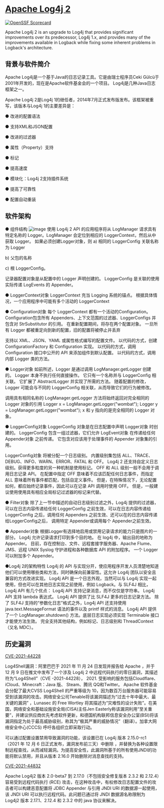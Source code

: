 <!---
 Licensed to the Apache Software Foundation (ASF) under one or more
 contributor license agreements.  See the NOTICE file distributed with
 this work for additional information regarding copyright ownership.
 The ASF licenses this file to You under the Apache License, Version 2.0
 (the "License"); you may not use this file except in compliance with
 the License.  You may obtain a copy of the License at

      http://www.apache.org/licenses/LICENSE-2.0

 Unless required by applicable law or agreed to in writing, software
 distributed under the License is distributed on an "AS IS" BASIS,
 WITHOUT WARRANTIES OR CONDITIONS OF ANY KIND, either express or implied.
 See the License for the specific language governing permissions and
 limitations under the License.
-->

# [Apache Log4j 2](https://logging.apache.org/log4j/2.x/)
[![OpenSSF Scorecard](https://api.securityscorecards.dev/projects/github.com/{owner}/{repo}/badge)](https://api.securityscorecards.dev/projects/github.com/{owner}/{repo})

Apache Log4j 2 is an upgrade to Log4j that provides significant improvements over its predecessor, Log4j 1.x,
and provides many of the improvements available in Logback while fixing some inherent problems in Logback's architecture.

## 背景与软件简介
Apache Log4j是一个基于Java的日志记录工具。它是由瑞士程序员Ceki Gülcü于2001年开发的，现在是Apache软件基金会的一个项目。 Log4j是几种Java日志框架之一。

Apache Log4j 2是Log4j 1的继任者，2014年7月正式发布版发布。该框架被重写，该版本与Log4j 1的主要差异是：

● 改进的配置语法

● 支持XML和JSON配置

● 改进的过滤器

● 属性（Property）支持

● 标记

● 提高速度

● 模块化：Log4j 2支持插件系统

● 提高了可靠性

● 配置自动重装

## 软件架构
● 组件结构
![image](https://user-images.githubusercontent.com/65814333/215372906-fb47738c-5de6-403b-9725-fc9daca7b68b.png)
使用 Log4j 2 API 的应用程序将从 LogManager 请求具有特定名称的 Logger。LogManager 会定位到相应的 LoggerContext，然后从中获取 Logger。 如果必须创建Logger对象，则
a) 相同的 LoggerConfig 关联名称为 Logger

b) 父包的名称

c) 根 LoggerConfig。 

记录器配置对象是从配置中的 Logger 声明创建的。 LoggerConfig 是关联的使用实际传递 LogEvents 的 Appender。

● LoggerContext对象
LoggerContext 充当 Logging 系统的锚点。 根据具体情况，一个应用程序中可能有多个活动的 LoggerContext

● Configuration对象
每个 LoggerContext 都有一个活动的Configuration。 Configuration包含所有 Appenders、上下文范围的过滤器、LoggerConfigs 并包含对 StrSubstitutor 的引用。 在重新配置期间，将存在两个配置对象。 一旦所有 Logger 都被重定向到新的配置，旧的配置将被停止并丢弃

支持以 XML、JSON、YAML 或属性格式编写的配置文件。
以代码的方式，创建 ConfigurationFactory 和 Configuration 实现。
以代码的方式，调用 Configuration 接口中公开的 API 来添加组件到默认配置。
以代码的方式，调用内部 Logger 类的方法。

● Logger对象
如前所述，Logger 是通过调用 LogManager.getLogger 创建的。 Logger 本身不执行任何直接操作。 它只有一个名称并与 LoggerConfig 相关联。 它扩展了 AbstractLogger 并实现了所需的方法。 随着配置的修改，Logger 可能会与不同的 LoggerConfig 相关联，从而导致它们的行为被修改。

调用具有相同名称的 LogManager.getLogger 方法将始终返回对完全相同的 Logger 对象的引用
Logger x = LogManager.getLogger("wombat"); 
Logger y = LogManager.getLogger("wombat");
x 和 y 指向的是完全相同的 Logger 对象。

● LoggerConfig对象
LoggerConfig 对象是在日志配置中声明 Logger对象 时创建的。 LoggerConfig 包含一组过滤器，它们允许 LogEvent对象 在传递给任何 Appender对象 之前传递。 它包含对应该用于处理事件的 Appender 对象集的引用。

LoggerConfig对象 将被分配一个日志级别。 内置级别集包括 ALL、TRACE、DEBUG、INFO、WARN、ERROR、FATAL 和 OFF。 Log4j 2 还支持自定义日志级别。获得更多粒度的另一种机制是使用标记。 OFF 和 ALL 级别一般不会用于调用日志记录 API。 在配置中指定 OFF 意味着不应该匹配任何日志事件，而指定 ALL 意味着所有事件都匹配，包括自定义事件。 但是，在特殊情况下，无论配置如何，都应始终记录事件，因此可以在记录 API 调用时使用 OFF。 但是，一般建议使用使用具有相应全局标记过滤器的标记来代替。

● Filter对象
除了上一节中描述的自动日志级别过滤之外，Log4j 提供的过滤器，可以在日志内容传递给任何 LoggerConfig 之前生效，可以在日志内容传递给 LoggerConfig 之后，调用任何 Appenders 之前生效、还可以在的日志内容传递给LoggerConfig之后， 调用特定 Appender或调用每个 Appender之前生效。

● Appender对象
根据Logger有选择地启用或禁用记录请求的能力只是图片的一部分。 Log4j 允许记录请求打印到多个目的地。 在 log4j 中，输出目的地称为 Appender。 目前，存在控制台、文件、远程套接字服务器、Apache Flume、JMS、远程 UNIX Syslog 守护进程和各种数据库 API 的附加程序。  一个 Logger 可以附加多个 Appender。

●Log4j 2的架构特性
Log4j 的 API 与实现分开，使应用程序开发人员清楚地知道他们可以使用哪些类和方法，同时确保向前兼容性。这允许 Log4j 团队以安全且兼容的方式改进实现。
Log4j API 是一个日志外观，当然可以与 Log4j 实现一起使用，但也可以在其他日志实现之前使用，例如 Logback。与 SLF4J 相比，Log4j API 有几个优点：
Log4j API 支持记录消息，而不仅仅是字符串。
Log4j API 支持 lambda 表达式。
Log4j API 提供了比 SLF4J 更多的日志记录方法。
除了 SLF4J 支持的“参数化日志”格式之外，Log4j API 还支持使用 java.text.MessageFormat 语法的事件以及 printf 样式的消息。
Log4j API 提供了一个 LogManager.shutdown() 方法。底层日志实现必须实现 Terminable 接口才能使方法生效。
完全支持其他结构，例如标记、日志级别和 ThreadContext（又名 MDC）。

## 历史漏洞
[CVE-2021-44228](https://cve.mitre.org/cgi-bin/cvename.cgi?name=CVE-2021-44228)

Log4Shell漏洞：阿里巴巴于 2021 年 11 月 24 日发现并报告给 Apache ，并于 12 月 9 日在推文中发布了一个涉及 Log4j 2 中远程代码执行的零日漏洞，其描述符为“Log4Shell”（CVE -2021-44228）， 2021. 受影响的服务包括Cloudflare、iCloud、Minecraft：Java 版、 Steam、腾讯 QQ和Twitter。 Apache 软件基金会分配了最大CVSS Log4Shell 的严重等级为 10，因为数百万台服务器可能容易受到该漏洞的攻击。网络安全公司Tenable将该漏洞描述为“过去十年中最大、最关键的漏洞” ，Lunasec 的 Free Wortley 将其描述为“灾难性的设计失败”。在美国，网络安全和基础设施安全局(CISA)主任Jen Easterly称该漏洞利用“至关重要”，并建议供应商优先考虑软件更新，和德国机构联邦信息安全办公室(BSI)将该漏洞指定为处于最高威胁级别，称其为“极其严重的威胁情况”（翻译）。加拿大网络安全中心(CCCS) 呼吁各组织立即采取行动。

可以通过配置设置禁用导致漏洞的功能，该设置已在 Log4j 版本 2.15.0-rc1（2021 年 12 月 6 日正式发布，漏洞发布前三天）中删除 ，并替换为各种设置限制远程查找，从而减轻漏洞。为提高安全性，此漏洞所基于的所有使用JNDI的功能将默认禁用，并且从版本 2.16.0 开始删除对消息查找的支持。

[CVE-2021-44832](https://cve.mitre.org/cgi-bin/cvename.cgi?name=CVE-2021-44832)	

Apache Log4j2 版本 2.0-beta7 到 2.17.0（不包括安全修复版本 2.3.2 和 2.12.4）容易受到远程代码执行 (RCE) 攻击，在这种攻击中，有权修改日志配置文件的攻击者可以构建恶意配置将 JDBC Appender 与引用 JNDI URI 的数据源一起使用，该 JNDI URI 可以执行远程代码。此问题已通过将 JNDI 数据源名称限制为 Log4j2 版本 2.17.1、2.12.4 和 2.3.2 中的 java 协议来解决。
